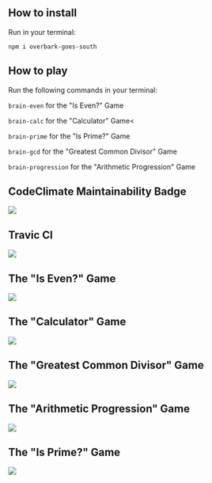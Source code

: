 <h2>How to install</h2>
<p>Run in your terminal:</p>
<code>npm i overbark-goes-south</code>

<h2>How to play</h2>
<p>Run the following commands in your terminal:</p>
<p><code>brain-even</code> for the "Is Even?" Game</p>
<p><code>brain-calc</code> for the "Calculator" Game<</p>
<p><code>brain-prime</code> for the "Is Prime?" Game</p>
<p><code>brain-gcd</code> for the "Greatest Common Divisor" Game</p>
<p><code>brain-progression</code> for the "Arithmetic Progression" Game</p>

<h2>CodeClimate Maintainability Badge</h2>
<a href="https://codeclimate.com/github/JakeTheFriendlyDog/frontend-project-lvl1/maintainability" target="_blank"><img src="https://api.codeclimate.com/v1/badges/611832262792c97d4f4a/maintainability" /></a>

<h2>Travic CI</h2>
<a href="https://travis-ci.org/JakeTheFriendlyDog/frontend-project-lvl1" target="_blank">
<img src="https://travis-ci.org/JakeTheFriendlyDog/frontend-project-lvl1.svg?branch=master" /></a>

<h2>The "Is Even?" Game</h2>
<a href="https://asciinema.org/a/2An09Mx5YgTfqRpmDu36V0se7" target="_blank"><img src="https://asciinema.org/a/2An09Mx5YgTfqRpmDu36V0se7.svg" /></a>

<h2>The "Calculator" Game</h2>
<a href="https://asciinema.org/a/V7AtqQcCsD0qXdhAzaw7Uj6LI" target="_blank"><img src="https://asciinema.org/a/V7AtqQcCsD0qXdhAzaw7Uj6LI.svg" /></a>

<h2>The "Greatest Common Divisor" Game</h2>
<a href="https://asciinema.org/a/z218V7UTbafUtBTTriQ6MvOBp" target="_blank"><img src="https://asciinema.org/a/z218V7UTbafUtBTTriQ6MvOBp.svg" /></a>

<h2>The "Arithmetic Progression" Game</h2>
<a href="https://asciinema.org/a/VF3PSsxPyVPVhPRvnjzG9ugO8" target="_blank"><img src="https://asciinema.org/a/VF3PSsxPyVPVhPRvnjzG9ugO8.svg" /></a>

<h2>The "Is Prime?" Game</h2>
<a href="https://asciinema.org/a/5gWryamnwwYWa5Jy5b5ztkrkW" target="_blank"><img src="https://asciinema.org/a/5gWryamnwwYWa5Jy5b5ztkrkW.svg" /></a>
